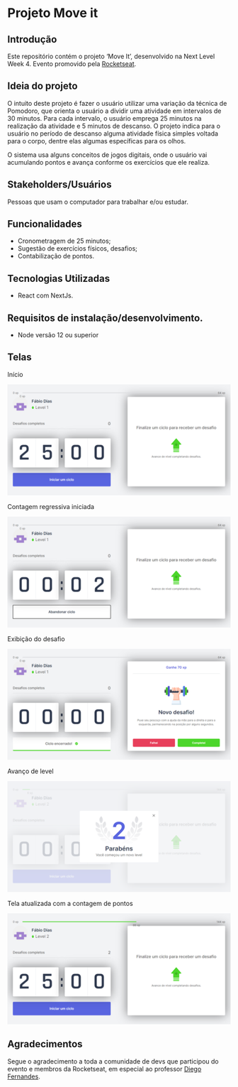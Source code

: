 # Projeto Move it

##  Introdução

Este repositório contém o projeto ‘Move It’, desenvolvido na Next Level Week 4. Evento promovido pela [Rocketseat](https://rocketseat.com.br/).

## Ideia do projeto

O intuito deste projeto é fazer o usuário utilizar uma variação da técnica de Pomodoro, que orienta o usuário a dividir uma atividade em intervalos de 30 minutos. Para cada intervalo, o usuário emprega 25 minutos na realização da atividade e 5 minutos de descanso.
O projeto indica para o usuário no período de descanso alguma atividade física simples voltada para o corpo, dentre elas algumas específicas para os olhos.

O sistema usa alguns conceitos de jogos digitais, onde o usuário vai acumulando pontos e avança conforme os exercícios que ele realiza.

## Stakeholders/Usuários

Pessoas que usam o computador para trabalhar e/ou estudar.

## Funcionalidades

- Cronometragem de 25 minutos;
- Sugestão de exercícios físicos, desafios;
- Contabilização de pontos.

## Tecnologias Utilizadas

 - React com NextJs.

## Requisitos de instalação/desenvolvimento.

- Node versão 12 ou superior


## Telas

Início

![Tela no início](_docs/tela1.png)

Contagem regressiva iniciada

![Tela com a cronometragem disparada](_docs/tela2.png)

Exibição do desafio

![Tela com a exibição do desafio](_docs/tela3.png)

Avanço de level

![Tela com mensagem de avanço de level](_docs/tela4.png)

Tela atualizada com a contagem de pontos

![Tela atualizada com contabilização dos pontos](_docs/tela5.png)

## Agradecimentos

Segue o agradecimento a toda a comunidade de devs que participou do evento e membros da Rocketseat, em especial ao professor [Diego Fernandes](https://www.youtube.com/channel/UC_2bfnGwgK7qdI_F0CzCgpg).

